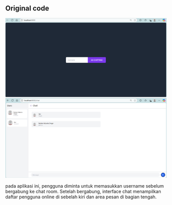 ## Original code

![first image](./images/first.png)
![second image](./images/second.png)

pada aplikasi ini, pengguna diminta untuk memasukkan username sebelum bergabung ke chat room. Setelah bergabung, interface chat menampilkan daftar pengguna online di sebelah kiri dan area pesan di bagian tengah. 